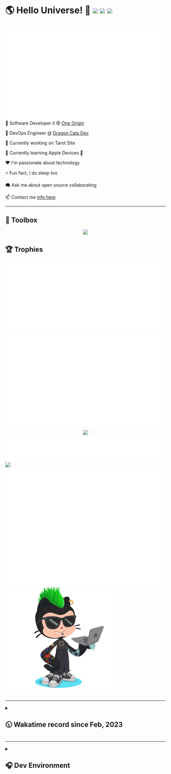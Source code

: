 <h1>🌎 Hello Universe! 👋
<img src='https://wakatime.com/badge/user/a61fe4dd-5464-48ee-825a-134d74f90884.svg?style=flat-square'>
<img src='https://api.visitorbadge.io/api/visitors?path=https%3A%2F%2Fgithub.com%2Fjmclain-origin&countColor=&style=flat-square' height='22'>
<img src='https://img.shields.io/github/followers/jmclain-origin?label=Followers&style=flat-square' height='22'>
</h1>

<img align='right' src='./assets/metrics.base.svg'>

💼 Software Developer II @ [One Origin](https://oneorigin.us/)

<!-- 💼 Engineer Consultant @ [Banyan Labs](https://banyanlabs.io/) -->

💼 DevOps Engineer @ [Dragon Cats Dev](https://DragonCats.dev/ "visit")

🔭 Currently working on Tarot Site

🌱 Currently learning Apple Devices 🤢

❤️ I'm passionate about technology

⚡ Fun fact, I do sleep too

🗨️ Ask me about open source collaborating

📫 Contact me [info here](https://www.joshmclain.com/#contact)

---

## 🧰 Toolbox

<p align="center">
  <a href="https://skillicons.dev">
    <img src="https://skillicons.dev/icons?i=md,html,css,js,regex,sass,tailwind,ts,react,styledcomponents,redux,next,gatsby,remix,vue,nuxt,nodejs,express,mongodb,jest,webpack,vite,rollup,docker,nginx,aws,heroku,vercel,netlify,linux,bash,powershell,vim,git,githubactions,github,gitlab,vscode,idea,maven,gradle,java,spring&theme=dark" />
  </a>
</p>

## 🏆 Trophies

<div align='center'>
<img src='./assets/metrics.plugin.achievements.compact.svg'>
<img src='./assets/metrics.plugin.habits.charts.svg'>
<img src='https://github-profile-trophy.vercel.app/?username=jmclain-origin&theme=darkhub&no-frame=true&margin-w=10'>
</div>

<div align=''>
<img src='./assets/metrics.plugin.habits.facts.svg'>
<img src='https://streak-stats.demolab.com?user=jmclain-origin&theme=dark' width='340'>
<div>
</div>

<img src='./assets/metrics.plugin.wakatime.svg'>
<img src='./assets/octocat.png' width='340'>
<!-- <img src='./assets/metrics.plugin.code.svg'> -->
</div>

---

<details>
<summary>

## 🕥 Wakatime record since Feb, 2023

</summary>

<!--START_SECTION:waka-->
![Code Time](http://img.shields.io/badge/Code%20Time-644%20hrs%2048%20mins-blue)

![Profile Views](http://img.shields.io/badge/Profile%20Views-3-blue)

**🐱 My GitHub Data** 

> 📦 137.6 kB Used in GitHub's Storage 
 > 
> 🏆 714 Contributions in the Year 2023
 > 
> 🚫 Not Opted to Hire
 > 
> 📜 26 Public Repositories 
 > 
> 🔑 25 Private Repositories 
 > 
**I'm an Early 🐤** 

```text
🌞 Morning                2745 commits        ██████░░░░░░░░░░░░░░░░░░░   25.29 % 
🌆 Daytime                3590 commits        ████████░░░░░░░░░░░░░░░░░   33.08 % 
🌃 Evening                2998 commits        ███████░░░░░░░░░░░░░░░░░░   27.62 % 
🌙 Night                  1520 commits        ████░░░░░░░░░░░░░░░░░░░░░   14.01 % 
```
📅 **I'm Most Productive on Monday** 

```text
Monday                   2596 commits        ██████░░░░░░░░░░░░░░░░░░░   23.92 % 
Tuesday                  2003 commits        █████░░░░░░░░░░░░░░░░░░░░   18.46 % 
Wednesday                1270 commits        ███░░░░░░░░░░░░░░░░░░░░░░   11.70 % 
Thursday                 1011 commits        ██░░░░░░░░░░░░░░░░░░░░░░░   09.32 % 
Friday                   1643 commits        ████░░░░░░░░░░░░░░░░░░░░░   15.14 % 
Saturday                 1425 commits        ███░░░░░░░░░░░░░░░░░░░░░░   13.13 % 
Sunday                   905 commits         ██░░░░░░░░░░░░░░░░░░░░░░░   08.34 % 
```


📊 **This Week I Spent My Time On** 

```text
🕑︎ Time Zone: America/Phoenix

💬 Programming Languages: 
Markdown                 5 hrs 23 mins       ████████████░░░░░░░░░░░░░   48.12 % 
TypeScript               1 hr 33 mins        ███░░░░░░░░░░░░░░░░░░░░░░   13.96 % 
Java Properties          1 hr 15 mins        ███░░░░░░░░░░░░░░░░░░░░░░   11.28 % 
YAML                     53 mins             ██░░░░░░░░░░░░░░░░░░░░░░░   08.00 % 
Java                     47 mins             ██░░░░░░░░░░░░░░░░░░░░░░░   07.02 % 

🔥 Editors: 
VS Code                  8 hrs 14 mins       ██████████████████░░░░░░░   73.67 % 
IntelliJ                 2 hrs 56 mins       ███████░░░░░░░░░░░░░░░░░░   26.33 % 

💻 Operating System: 
Mac                      11 hrs 11 mins      █████████████████████████   100.00 % 
```

**I Mostly Code in JavaScript** 

```text
TypeScript               16 repos            ███████░░░░░░░░░░░░░░░░░░   28.07 % 
CSS                      4 repos             ██░░░░░░░░░░░░░░░░░░░░░░░   07.02 % 
Java                     3 repos             █░░░░░░░░░░░░░░░░░░░░░░░░   05.26 % 
Vue                      2 repos             █░░░░░░░░░░░░░░░░░░░░░░░░   03.51 % 
Dockerfile               1 repo              ░░░░░░░░░░░░░░░░░░░░░░░░░   01.75 % 
```




 Last Updated on 24/12/2023 18:35:57 UTC
<!--END_SECTION:waka-->

</details>

---

<details>
<summary>

## 🎧 Dev Environment

</summary>

> ### _I'm not a player 🐱 I just code a lot..._

<div align='center'>
<img src='https://spotify-github-profile.vercel.app/api/view?uid=31knnovcfatt7mqmu6yaa5htulxi&cover_image=true&theme=default&show_offline=false&background_color=121212' width='420'>
<img src='https://spotify-recently-played-readme.vercel.app/api?user=31knnovcfatt7mqmu6yaa5htulxi&width=400&count=10'>
</div>
</details>

<!-- ## Memes

who doesn't love memes?

![obi one](./assets/unfilimar_obi.jpg) -->

<!-- <div align='center'>
<img src='https://www.data-card-for-spotify.com/api/card?user_id=31knnovcfatt7mqmu6yaa5htulxi&hide_playing=1&hide_recents=1&limit=10&custom_title=jmclain-origin%20Spotify%20Data'>
</div> -->
